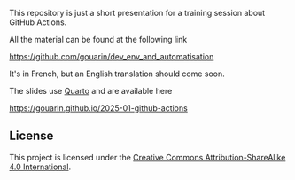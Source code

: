 This repository is just a short presentation for a training session about GitHub Actions.

All the material can be found at the following link

https://github.com/gouarin/dev_env_and_automatisation

It's in French, but an English translation should come soon.

The slides use [Quarto](https://quarto.org/) and are available here

https://gouarin.github.io/2025-01-github-actions

## License
This project is licensed under the [Creative Commons Attribution-ShareAlike 4.0 International](https://creativecommons.org/licenses/by-sa/4.0/).
